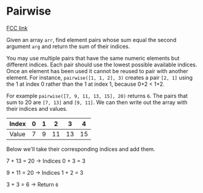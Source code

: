 # Pairwise

[FCC link](https://www.freecodecamp.org/learn/coding-interview-prep/algorithms/pairwise)

Given an array `arr`, find element pairs whose sum equal the second argument
`arg` and return the sum of their indices.

You may use multiple pairs that have the same numeric elements but different
indices. Each pair should use the lowest possible available indices. Once an
element has been used it cannot be reused to pair with another element. For
instance, `pairwise([1, 1, 2], 3)` creates a pair `[2, 1]` using the 1 at index
0 rather than the 1 at index 1, because 0+2 < 1+2.

For example `pairwise([7, 9, 11, 13, 15], 20)` returns `6`. The pairs that sum
to 20 are `[7, 13]` and `[9, 11]`. We can then write out the array with their
indices and values.

| Index | 0   | 1   | 2   | 3   | 4   |
| ----- | --- | --- | --- | --- | --- |
| Value | 7   | 9   | 11  | 13  | 15  |

Below we'll take their corresponding indices and add them.

7 + 13 = 20 → Indices 0 + 3 = 3

9 + 11 = 20 → Indices 1 + 2 = 3

3 + 3 = 6 → Return `6`
